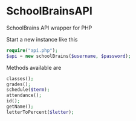# SchoolBrainsAPI
SchoolBrains API wrapper for PHP

Start a new instance like this
```php
require("api.php");
$api = new schoolBrains($username, $password);

```

Methods available are
```php
classes();
grades();
schedule($term);
attendance();
id();
getName();
letterToPercent($letter);
```
